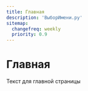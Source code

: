 ```yaml
---
title: Главная
description: 'ВыборИмени.ру'
sitemap:
  changefreq: weekly
  priority: 0.9
---
```


# Главная

Текст для главной страницы
